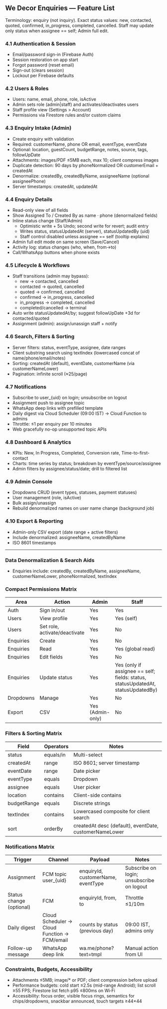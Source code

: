 ## We Decor Enquiries — Feature List

Terminology: enquiry (not inquiry). Exact status values: new, contacted, quoted, confirmed, in_progress, completed, cancelled. Staff may update only status when assignee == self; Admin full edit.

### 4.1 Authentication & Session
- Email/password sign-in (Firebase Auth)
- Session restoration on app start
- Forgot password (reset email)
- Sign-out (clears session)
- Lockout per Firebase defaults

### 4.2 Users & Roles
- Users: name, email, phone, role, isActive
- Admin sets role (admin|staff) and activates/deactivates users
- Staff profile view (Settings > Account)
- Permissions via Firestore rules and/or custom claims

### 4.3 Enquiry Intake (Admin)
- Create enquiry with validation
- Required: customerName, phone OR email, eventType, eventDate
- Optional: location, guestCount, budgetRange, notes, source, tags, followUpDate
- Attachments: images/PDF ≤5MB each, max 10; client compress images
- Duplicate detection: 90 days by phoneNormalized OR customerEmail + createdAt
- Denormalize: createdBy, createdByName, assigneeName (optional assigneePhone)
- Server timestamps: createdAt, updatedAt

### 4.4 Enquiry Details
- Read-only view of all fields
- Show Assigned To / Created By as name · phone (denormalized fields)
- Inline status change (Staff/Admin)
  - Optimistic write + 5s Undo; second write for revert; audit entry
  - Writes status, statusUpdatedAt (server), statusUpdatedBy (uid)
  - Staff control disabled unless assignee == self (tooltip explains)
- Admin full edit mode on same screen (Save/Cancel)
- Activity log: status changes (who, when, from→to)
- Call/WhatsApp buttons when phone exists

### 4.5 Lifecycle & Workflows
- Staff transitions (admin may bypass):
  - new → contacted, cancelled
  - contacted → quoted, cancelled
  - quoted → confirmed, cancelled
  - confirmed → in_progress, cancelled
  - in_progress → completed, cancelled
  - completed/cancelled → terminal
- Auto write statusUpdatedAt/by; suggest followUpDate +3d for contacted/quoted
- Assignment (admin): assign/unassign staff + notify

### 4.6 Search, Filters & Sorting
- Server filters: status, eventType, assignee, date ranges
- Client substring search using textIndex (lowercased concat of name/phone/email/notes)
- Sorting: createdAt (default), eventDate, customerName (via customerNameLower)
- Pagination: infinite scroll (≈25/page)

### 4.7 Notifications
- Subscribe to user_{uid} on login; unsubscribe on logout
- Assignment push to assignee topic
- WhatsApp deep links with prefilled template
- Daily digest via Cloud Scheduler (09:00 IST) → Cloud Function to admins
- Throttle: ≤1 per enquiry per 10 minutes
- Web gracefully no-op unsupported topic APIs

### 4.8 Dashboard & Analytics
- KPIs: New, In Progress, Completed, Conversion rate, Time-to-first-contact
- Charts: time series by status; breakdown by eventType/source/assignee
- Admin filters by assignee/status/date; drill to filtered list

### 4.9 Admin Console
- Dropdowns CRUD (event types, statuses, payment statuses)
- User management (role, isActive)
- Bulk assign/unassign
- Rebuild denormalized names on user name change (background job)

### 4.10 Export & Reporting
- Admin-only CSV export (date range + active filters)
- Include denormalized: assigneeName, createdByName
- ISO 8601 timestamps

---

### Data Denormalization & Search Aids
- Enquiries include: createdBy, createdByName, assigneeName, customerNameLower, phoneNormalized, textIndex

### Compact Permissions Matrix

| Area | Action | Admin | Staff |
| --- | --- | --- | --- |
| Auth | Sign in/out | Yes | Yes |
| Users | View profile | Yes | Yes (self) |
| Users | Set role, activate/deactivate | Yes | No |
| Enquiries | Create | Yes | No |
| Enquiries | Read | Yes | Yes (global read) |
| Enquiries | Edit fields | Yes | No |
| Enquiries | Update status | Yes | Yes (only if assignee == self; fields: status, statusUpdatedAt, statusUpdatedBy) |
| Dropdowns | Manage | Yes | No |
| Export | CSV | Yes (Admin-only) | No |

### Filters & Sorting Matrix

| Field | Operators | Notes |
| --- | --- | --- |
| status | equals/in | Multi-select |
| createdAt | range | ISO 8601; server timestamp |
| eventDate | range | Date picker |
| eventType | equals | Dropdown |
| assignee | equals | User picker |
| location | contains | Client-side contains |
| budgetRange | equals | Discrete strings |
| textIndex | contains | Lowercased composite for client search |
| sort | orderBy | createdAt desc (default), eventDate, customerNameLower |

### Notifications Matrix

| Trigger | Channel | Payload | Notes |
| --- | --- | --- | --- |
| Assignment | FCM topic user_{uid} | enquiryId, customerName, eventType | Subscribe on login; unsubscribe on logout |
| Status change (optional) | FCM | enquiryId, from, to | Throttle ≤1/10m |
| Daily digest | Cloud Scheduler → Cloud Function → FCM/email | counts by status (previous day) | 09:00 IST, admins only |
| Follow-up message | WhatsApp deep link | wa.me/phone?text=tmpl | Manual action from UI |

### Constraints, Budgets, Accessibility
- Attachments ≤5MB; image/* or PDF; client compression before upload
- Performance budgets: cold start ≤2.5s (mid-range Android); list scroll ≥55 FPS; Firestore list fetch p95 ≤800ms on Wi‑Fi
- Accessibility: focus order, visible focus rings, semantics for chips/dropdowns, snackbar announced, touch targets ≥44×44
